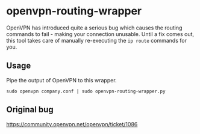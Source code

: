 # openvpn-routing-wrapper

OpenVPN has introduced quite a serious bug which causes the routing commands to fail - making your connection unusable. Until a fix comes out, this tool takes care of manually re-executing the `ip route` commands for you.

## Usage

Pipe the output of OpenVPN to this wrapper.

    sudo openvpn company.conf | sudo openvpn-routing-wrapper.py

## Original bug
https://community.openvpn.net/openvpn/ticket/1086

